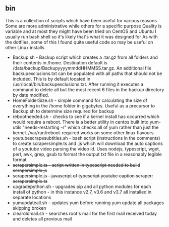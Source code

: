 ## bin
This is a collection of scripts which have been useful for various reasons
Some are more administrative while others for a specific purpose
Quality is variable and at most they might have been tried on CentOS and Ubuntu
I usually run bash shell so it's likely that's what it was designed for
As with the dotfiles, some of this I found quite useful code so may be useful on other Linux installs

* Backup.sh - Backup script which creates a .tar.gz from all folders and their contents in /home. Destination default is /data/backup/BackupyyyymmddHHMMSS.tar.gz. An additional file backupexclusions.txt can be populated with all paths that should not be included. This is by default located in /usr/local/bin/backupexclusions.txt. After running it executes a command to delete all but the most recent 6 files in the backup directory by date modified.
* HomeFolderSize.sh - simple command for calculating the size of everything in the /home folder in gigabytes. Useful as a precursor to Backup.sh to determine size required for backup
* rebootneeded.sh - checks to see if a kernel install has occurred which would require a reboot. There is a better utility in centos built into yum-utils "needs-restarting -r" which checks all of yum rather than just the kernel. /var/run/reboot-required works on some other linux flavours.
* youtubescrapesubtitles.sh - bash script (instructions in the comments) to create scrapersimple.ts and .js which will download the auto captions of a youtube video parsing the video id. Uses nodejs, typescript, wget, perl, awk, grep, gsub to format the output txt file in a reasonably legible format
* ~~scrapersimple.ts - script written in typescript needed to build scrapersimple.js~~
* ~~scrapersimple.js - javascript of typescript youtube caption scraper: scrapersimple.ts~~
* upgradepython.sh - upgrades pip and all python modules for each install of python - in this instance v2.7, v3.6 and v3.7 all installed in separate locations
* yumupdateall.sh - updates yum before running yum update all packages skipping broken
* clearoldmail.sh - searches root's mail for the first mail received today and deletes all previous mail
